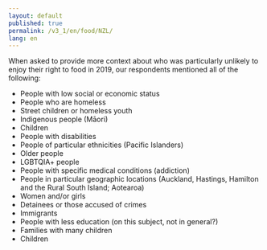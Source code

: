 ```yaml
---
layout: default
published: true
permalink: /v3_1/en/food/NZL/
lang: en
---
```

When asked to provide more context about who was particularly unlikely to enjoy their right to food in 2019, our respondents mentioned all of the following:

-	People with low social or economic status
-	People who are homeless
-	Street children or homeless youth
-	Indigenous people (Māori)
-	Children
-	People with disabilities
-	People of particular ethnicities (Pacific Islanders)
-	Older people
-	LGBTQIA+ people
-	People with specific medical conditions (addiction)
-	People in particular geographic locations (Auckland, Hastings, Hamilton and the Rural South Island; Aotearoa)
-	Women and/or girls
-	Detainees or those accused of crimes
-	Immigrants
-	People with less education (on this subject, not in general?)
-	Families with many children
-	Children
